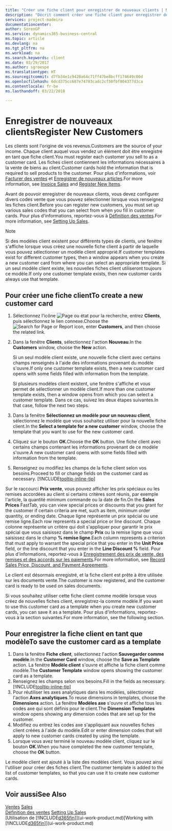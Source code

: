 ```yaml
---
title: "Créer une fiche client pour enregistrer de nouveaux clients | Microsoft Docs"
description: "Décrit comment créer une fiche client pour enregistrer des informations sur chaque nouveau client ou client auquel vous vendez."
services: project-madeira
documentationcenter: 
author: SorenGP
ms.service: dynamics365-business-central
ms.topic: article
ms.devlang: na
ms.tgt_pltfrm: na
ms.workload: na
ms.search.keywords: client
ms.date: 03/29/2017
ms.author: sgroespe
ms.translationtype: HT
ms.sourcegitcommit: d7fb34e1c9428a64c71ff47be8bcff174649c00d
ms.openlocfilehash: 6dcd375cc687e74783cadc2cf50fbf804377d3ca
ms.contentlocale: fr-be
ms.lasthandoff: 03/22/2018

---
```

# <a name="register-new-customers"></a><span data-ttu-id="0dd5e-103">Enregistrer de nouveaux clients</span><span class="sxs-lookup"><span data-stu-id="0dd5e-103">Register New Customers</span></span>
<span data-ttu-id="0dd5e-104">Les clients sont l'origine de vos revenus.</span><span class="sxs-lookup"><span data-stu-id="0dd5e-104">Customers are the source of your income.</span></span> <span data-ttu-id="0dd5e-105">Chaque client auquel vous vendez un élément doit être enregistré en tant que fiche client.</span><span class="sxs-lookup"><span data-stu-id="0dd5e-105">You must register each customer you sell to as a customer card.</span></span> <span data-ttu-id="0dd5e-106">Les fiches client contiennent les informations nécessaires à la vente de biens au client.</span><span class="sxs-lookup"><span data-stu-id="0dd5e-106">Customer cards hold the information that is required to sell products to the customer.</span></span> <span data-ttu-id="0dd5e-107">Pour plus d'informations, voir [Facturer des ventes](sales-how-invoice-sales.md) et [Enregistrer de nouveaux articles](inventory-how-register-new-items.md).</span><span class="sxs-lookup"><span data-stu-id="0dd5e-107">For more information, see [Invoice Sales](sales-how-invoice-sales.md) and [Register New Items](inventory-how-register-new-items.md).</span></span>  

<span data-ttu-id="0dd5e-108">Avant de pouvoir enregistrer de nouveaux clients, vous devez configurer divers codes vente que vous pouvez sélectionner lorsque vous renseignez les fiches client.</span><span class="sxs-lookup"><span data-stu-id="0dd5e-108">Before you can register new customers, you must set up various sales codes that you can select from when you fill in customer cards.</span></span> <span data-ttu-id="0dd5e-109">Pour plus d'informations, reportez-vous à [Définition des ventes](sales-setup-sales.md).</span><span class="sxs-lookup"><span data-stu-id="0dd5e-109">For more information, see [Setting Up Sales](sales-setup-sales.md).</span></span>

> [!NOTE]  
>   <span data-ttu-id="0dd5e-110">Si des modèles client existent pour différents types de clients, une fenêtre s'affiche lorsque vous créez une nouvelle fiche client à partir de laquelle vous pouvez sélectionner un modèle client approprié.</span><span class="sxs-lookup"><span data-stu-id="0dd5e-110">If customer templates exist for different customer types, then a window appears when you create a new customer card from where you can select an appropriate template.</span></span> <span data-ttu-id="0dd5e-111">Si un seul modèle client existe, les nouvelles fiches client utiliseront toujours ce modèle.</span><span class="sxs-lookup"><span data-stu-id="0dd5e-111">If only one customer template exists, then new customer cards always use that template.</span></span>

## <a name="to-create-a-new-customer-card"></a><span data-ttu-id="0dd5e-112">Pour créer une fiche client</span><span class="sxs-lookup"><span data-stu-id="0dd5e-112">To create a new customer card</span></span>
1. <span data-ttu-id="0dd5e-113">Sélectionnez l'icône ![Page ou état pour la recherche](media/ui-search/search_small.png "icône Page ou état pour la recherche"), entrez **Clients**, puis sélectionnez le lien connexe.</span><span class="sxs-lookup"><span data-stu-id="0dd5e-113">Choose the ![Search for Page or Report](media/ui-search/search_small.png "Search for Page or Report icon") icon, enter **Customers**, and then choose the related link.</span></span>  
2. <span data-ttu-id="0dd5e-114">Dans la fenêtre **Clients**, sélectionnez l'action **Nouveau**.</span><span class="sxs-lookup"><span data-stu-id="0dd5e-114">In the **Customers** window, choose the **New** action.</span></span>

    <span data-ttu-id="0dd5e-115">Si un seul modèle client existe, une nouvelle fiche client avec certains champs renseignés à l'aide des informations provenant du modèle s'ouvre.</span><span class="sxs-lookup"><span data-stu-id="0dd5e-115">If only one customer template exists, then a new customer card opens with some fields filled with information from the template.</span></span>

    <span data-ttu-id="0dd5e-116">Si plusieurs modèles client existent, une fenêtre s'affiche et vous permet de sélectionner un modèle client.</span><span class="sxs-lookup"><span data-stu-id="0dd5e-116">If more than one customer template exists, then a window opens from which you can select a customer template.</span></span> <span data-ttu-id="0dd5e-117">Dans ce cas, suivez les deux étapes suivantes.</span><span class="sxs-lookup"><span data-stu-id="0dd5e-117">In that case, follow the next two steps.</span></span>
3. <span data-ttu-id="0dd5e-118">Dans la fenêtre **Sélectionnez un modèle pour un nouveau client**, sélectionnez le modèle que vous souhaitez utiliser pour la nouvelle fiche client.</span><span class="sxs-lookup"><span data-stu-id="0dd5e-118">In the **Select a template for a new customer** window, choose the template that you want to use for the new customer card.</span></span>
4. <span data-ttu-id="0dd5e-119">Cliquez sur le bouton **OK**.</span><span class="sxs-lookup"><span data-stu-id="0dd5e-119">Choose the **OK** button.</span></span> <span data-ttu-id="0dd5e-120">Une fiche client avec certains champs contenant les informations provenant de ce modèle s'ouvre.</span><span class="sxs-lookup"><span data-stu-id="0dd5e-120">A new customer card opens with some fields filled with information from the template.</span></span>  
5. <span data-ttu-id="0dd5e-121">Renseignez ou modifiez les champs de la fiche client selon vos besoins.</span><span class="sxs-lookup"><span data-stu-id="0dd5e-121">Proceed to fill or change fields on the customer card as necessary.</span></span> [!INCLUDE[tooltip-inline-tip](includes/tooltip-inline-tip_md.md)]

<span data-ttu-id="0dd5e-122">Sur le raccourci **Prix vente**, vous pouvez afficher les prix spéciaux ou les remises accordées au client si certains critères sont réunis, par exemple l'article, la quantité minimum commande ou la date de fin.</span><span class="sxs-lookup"><span data-stu-id="0dd5e-122">On the **Sales Prices** FastTab, you can view special prices or discounts that you grant for the customer if certain criteria are met, such as item, minimum order quantity, or ending date.</span></span> <span data-ttu-id="0dd5e-123">Chaque ligne représente un prix spécial ou une remise ligne.</span><span class="sxs-lookup"><span data-stu-id="0dd5e-123">Each row represents a special price or line discount.</span></span> <span data-ttu-id="0dd5e-124">Chaque colonne représente un critère qui doit s'appliquer pour garantir le prix spécial que vous saisissez dans le champ **Prix** ou la remise ligne que vous saisissez dans le champ **% remise ligne**.</span><span class="sxs-lookup"><span data-stu-id="0dd5e-124">Each column represents a criterion that must apply to warrant the special price that you enter in the **Unit Price** field, or the line discount that you enter in the **Line Discount %** field.</span></span> <span data-ttu-id="0dd5e-125">Pour plus d'informations, reportez-vous à [Enregistrement des prix de vente, des remises et des accords sur les paiements](sales-how-record-sales-price-discount-payment-agreements.md).</span><span class="sxs-lookup"><span data-stu-id="0dd5e-125">For more information, see [Record Sales Price, Discount, and Payment Agreements](sales-how-record-sales-price-discount-payment-agreements.md).</span></span>

<span data-ttu-id="0dd5e-126">Le client est désormais enregistré, et la fiche client est prête à être utilisée sur les documents vente.</span><span class="sxs-lookup"><span data-stu-id="0dd5e-126">The customer is now registered, and the customer card is ready to be used on sales documents.</span></span>

<span data-ttu-id="0dd5e-127">Si vous souhaitez utiliser cette fiche client comme modèle lorsque vous créez de nouvelles fiches client, enregistrez-la comme modèle.</span><span class="sxs-lookup"><span data-stu-id="0dd5e-127">If you want to use this customer card as a template when you create new customer cards, you can save it as a template.</span></span> <span data-ttu-id="0dd5e-128">Pour plus d'informations, reportez-vous à la section suivantes.</span><span class="sxs-lookup"><span data-stu-id="0dd5e-128">For more information, see the following section.</span></span>

## <a name="to-save-the-customer-card-as-a-template"></a><span data-ttu-id="0dd5e-129">Pour enregistrer la fiche client en tant que modèle</span><span class="sxs-lookup"><span data-stu-id="0dd5e-129">To save the customer card as a template</span></span>
1. <span data-ttu-id="0dd5e-130">Dans la fenêtre **Fiche client**, sélectionnez l'action **Sauvegarder comme modèle**.</span><span class="sxs-lookup"><span data-stu-id="0dd5e-130">In the **Customer Card** window, choose the **Save as Template** action.</span></span> <span data-ttu-id="0dd5e-131">La fenêtre **Modèle client** s'ouvre et affiche la fiche client comme modèle.</span><span class="sxs-lookup"><span data-stu-id="0dd5e-131">The **Customer Template** window opens showing the customer card as a template.</span></span>
2. <span data-ttu-id="0dd5e-132">Renseignez les champs selon vos besoins.</span><span class="sxs-lookup"><span data-stu-id="0dd5e-132">Fill in the fields as necessary.</span></span> [!INCLUDE[tooltip-inline-tip](includes/tooltip-inline-tip_md.md)]
3. <span data-ttu-id="0dd5e-133">Pour réutiliser les axes analytiques dans les modèles, sélectionnez l'action **Axes analytiques**.</span><span class="sxs-lookup"><span data-stu-id="0dd5e-133">To reuse dimensions in templates, choose the **Dimensions** action.</span></span> <span data-ttu-id="0dd5e-134">La fenêtre **Modèles axe** s'ouvre et affiche tous les codes axe qui sont définis pour le client.</span><span class="sxs-lookup"><span data-stu-id="0dd5e-134">The **Dimension Templates** window opens showing any dimension codes that are set up for the customer.</span></span>
4. <span data-ttu-id="0dd5e-135">Modifiez ou entrez les codes axe s'appliquant aux nouvelles fiches client créées à l'aide du modèle.</span><span class="sxs-lookup"><span data-stu-id="0dd5e-135">Edit or enter dimension codes that will apply to new customer cards created by using the template.</span></span>  
5. <span data-ttu-id="0dd5e-136">Lorsque vous avez terminé le nouveau modèle client, cliquez sur le bouton **OK**.</span><span class="sxs-lookup"><span data-stu-id="0dd5e-136">When you have completed the new customer template, choose the **OK** button.</span></span>

<span data-ttu-id="0dd5e-137">Le modèle client est ajouté à la liste des modèles client. Vous pouvez ainsi l'utiliser pour créer des fiches client.</span><span class="sxs-lookup"><span data-stu-id="0dd5e-137">The customer template is added to the list of customer templates, so that you can use it to create new customer cards.</span></span>

## <a name="see-also"></a><span data-ttu-id="0dd5e-138">Voir aussi</span><span class="sxs-lookup"><span data-stu-id="0dd5e-138">See Also</span></span>
<span data-ttu-id="0dd5e-139">[Ventes](sales-manage-sales.md)  </span><span class="sxs-lookup"><span data-stu-id="0dd5e-139">[Sales](sales-manage-sales.md)  </span></span>  
<span data-ttu-id="0dd5e-140">[Définition des ventes](sales-setup-sales.md)  </span><span class="sxs-lookup"><span data-stu-id="0dd5e-140">[Setting Up Sales](sales-setup-sales.md)  </span></span>  
<span data-ttu-id="0dd5e-141">[Utilisation de [!INCLUDE[d365fin](includes/d365fin_md.md)]](ui-work-product.md)</span><span class="sxs-lookup"><span data-stu-id="0dd5e-141">[Working with [!INCLUDE[d365fin](includes/d365fin_md.md)]](ui-work-product.md)</span></span>

